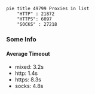 
```mermaid
pie title 49799 Proxies in list
    "HTTP" : 21872
    "HTTPS": 6097
    "SOCKS" : 27218
```

### Some Info
#### Average Timeout

- mixed: 3.2s
- http: 1.4s
- https: 8.3s
- socks: 4.8s